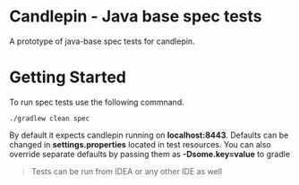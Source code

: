 # Candlepin - Java base spec tests
A prototype of java-base spec tests for candlepin. 
  
# Getting Started
To run spec tests use the following commnand.
```
./gradlew clean spec
```
By default it expects candlepin running on **localhost:8443**. Defaults can be changed in **settings.properties** located in test resources. You can also override separate defaults by passing them as **-Dsome.key=value** to gradle

> Tests can be run from IDEA or any other IDE as well
